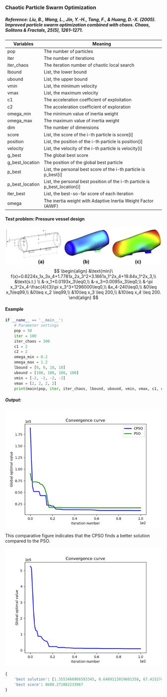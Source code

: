 ### Chaotic Particle Swarm Optimization

##### Reference: Liu, B., Wang, L., Jin, Y.-H., Tang, F., & Huang, D.-X. (2005). Improved particle swarm optimization combined with chaos. Chaos, Solitons & Fractals, 25(5), 1261–1271.

| Variables       | Meaning                                                      |
| --------------- | ------------------------------------------------------------ |
| pop             | The number of particles                                      |
| iter            | The number of iterations                                     |
| iter_chaos      | The iteration number of chaotic local search                 |
| lbound          | List, the lower bound                                        |
| ubound          | List, the upper bound                                        |
| vmin            | List, the minimum velocity                                   |
| vmax            | List, the maximum velocity                                   |
| c1              | The acceleration coefficient of exploitation                 |
| c2              | The acceleration coefficient of exploration                  |
| omega_min       | The minimum value of inertia weight                          |
| omega_max       | The maximum value of inertia weight                          |
| dim             | The number of dimensions                                     |
| score           | List, the score of the i-th particle is score[i]             |
| position        | List, the position of the i-th particle is position[i]       |
| velocity        | List, the velocity of the i-th particle is velocity[i]       |
| g_best          | The global best score                                        |
| g_best_location | The position of the global best particle                     |
| p_best          | List, the personal best score of the i-th particle is p_best[i] |
| p_best_location | List, the personal best position of the i-th particle is p_best_location[i] |
| iter_best       | List, the best-so-far score of each iteration                |
| omega           | The inertia weight with Adaptive Inertia Weight Factor (AIWF) |

#### Test problem: Pressure vessel design

![](https://github.com/Xavier-MaYiMing/Chaotic-Particle-Swarm-Optimization/blob/main/Pressure%20vessel%20design.png)
$$
\begin{align}
&\text{min}\ f(x)=0.6224x_1x_3x_4+1.7781x_2x_3^2+3.1661x_1^2x_4+19.84x_1^2x_3,\\
&\text{s.t.} \\
&-x_1+0.0193x_3\leq0,\\
&-x_3+0.0095x_3\leq0,\\
&-\pi x_3^2x_4-\frac{4}{3}\pi x_3^3+1296000\leq0,\\
&x_4-240\leq0,\\
&0\leq x_1\leq99,\\
&0\leq x_2 \leq99,\\
&10\leq x_3 \leq 200,\\
&10\leq x_4 \leq 200.
\end{align}
$$


#### Example

```python
if __name__ == '__main__':
    # Parameter settings
    pop = 50
    iter = 100
    iter_chaos = 300
    c1 = 2
    c2 = 2
    omega_min = 0.2
    omega_max = 1.2
    lbound = [0, 0, 10, 10]
    ubound = [100, 100, 100, 100]
    vmin = [-2, -2, -2, -2]
    vmax = [2, 2, 2, 2]
    print(main(pop, iter, iter_chaos, lbound, ubound, vmin, vmax, c1, c2, omega_min, omega_max))
```

##### Output:

![](https://github.com/Xavier-MaYiMing/Chaotic-Particle-Swarm-Optimization/blob/main/PSO_CPSO%20comparison.png)

This comparative figure indicates that the CPSO finds a better solution compared to the PSO.

![](https://github.com/Xavier-MaYiMing/Chaotic-Particle-Swarm-Optimization/blob/main/Convergence%20Curve.png)



```python
{
    'best solution': [1.3553460966593345, 0.6489113019601358, 67.41527440529954, 15.750952463723596], 
    'best score': 8688.271882233967
}
```


